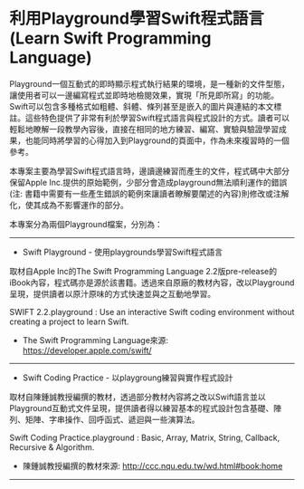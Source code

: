 # 利用Playground學習Swift程式語言 (Learn Swift Programming Language)

Playground一個互動式的即時顯示程式執行結果的環境，是一種新的文件型態，讓使用者可以一邊編寫程式並即時地檢閱效果，實現「所見即所寫」的功能。Swift可以包含多種格式如粗體、斜體、條列甚至是嵌入的圖片與連結的本文標註。這些特色提供了非常有利於學習Swift程式語言與程式設計的方式。讀者可以輕鬆地瞭解一段教學內容後，直接在相同的地方練習、編寫、實驗與驗證學習成果，也能同時將學習的心得加入到Playground的頁面中，作為未來複習時的一個參考。

本專案主要為學習Swift程式語言時，邊讀邊練習而產生的文件，程式碼中大部分保留Apple Inc.提供的原始範例，少部分會造成playground無法順利運作的錯誤(注: 書籍中需要有一些產生錯誤的範例來讓讀者瞭解要闡述的內容)則修改或注解化，使其成為不影響運作的部分。

本專案分為兩個Playground檔案，分別為：

****

- Swift Playground - 使用playgrounds學習Swift程式語言

取材自Apple Inc的The Swift Programming Language 2.2版pre-release的iBook內容，程式碼亦是源於該書籍。透過來自原廠的教材內容，改以Playground呈現，提供讀者以原汁原味的方式快速並與之互動地學習。

SWIFT 2.2.playground : Use an interactive Swift coding environment without creating a project to learn Swift.

* The Swift Programming Language來源: https://developer.apple.com/swift/


****


- Swift Coding Practice - 以playgroung練習與實作程式設計

取材自陳鍾誠教授編撰的教材，透過部分教材內容將之改以Swift語言並以Playground互動式文件呈現，提供讀者得以練習基本的程式設計包含基礎、陣列、矩陣、字串操作、回呼函式、遞迴與一些演算法。

Swift Coding Practice.playground : Basic, Array, Matrix, String, Callback, Recursive & Algorithm.

* 陳鍾誠教授編撰的教材來源: http://ccc.nqu.edu.tw/wd.html#book:home

****
